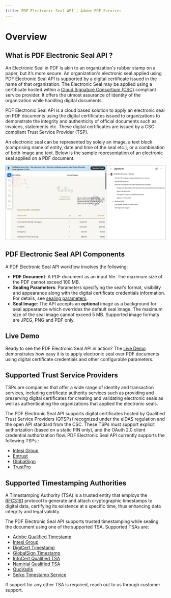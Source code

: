 ```yaml
---
title: PDF Electronic Seal API | Adobe PDF Services
---
```

# Overview

## What is PDF Electronic Seal API ?

An Electronic Seal in PDF is akin to an organization's rubber stamp on a paper, but it’s more secure. An organization's electronic seal applied using PDF Electronic Seal API is supported by a digital certificate issued in the name of that organization. The Electronic Seal may be applied using a certificate hosted within a [Cloud Signature Consortium (CSC)](https://cloudsignatureconsortium.org/) compliant service provider. It offers the utmost assurance of identity of the organization while handling digital documents.

PDF Electronic Seal API is a cloud based solution to apply an electronic seal on PDF documents using the digital certificates issued to organizations to demonstrate the integrity and authenticity of official documents such as invoices, statements etc. These digital certificates are issued by a CSC compliant Trust Service Provider (TSP).

An electronic seal can be represented by solely an image, a text block (comprising name of entity, date and time of the seal etc.), or a combination of both image and text. Below is the sample representation of an electronic seal applied on a PDF document.

![PDF Electronic Seal](../images/seal_op_ss.jpg)

## PDF Electronic Seal API Components

A PDF Electronic Seal API workflow involves the following:

* **PDF Document**: A PDF document as an input file. The maximum size of the PDF cannot exceed 100 MB.
* **Sealing Parameters**: Parameters  specifying the seal's format, visibility and appearance along with the digital certificate credentials information. For details, see [sealing parameters](./howtos/electronic-seal-api.md/#api-parameters).
* **Seal Image**: The API accepts an **optional** image as a background for seal appearance which overrides the default seal image. The maximum size of the seal image cannot exceed 5 MB. Supported image formats are JPEG, PNG and PDF only.


## Live Demo

Ready to see the PDF Electronic Seal API in action? The [Live Demo](https://acrobatservices.adobe.com/dc-eseal-playground/index.html) demonstrates how easy it is to apply electronic seal over PDF documents using digital certificate credentials and other configurable parameters.

## Supported Trust Service Providers

TSPs are companies that offer a wide range of identity and transaction services, including certificate authority services such as providing and preserving digital certificates for creating and validating electronic seals as well as authenticating the organizations that applied the electronic seals.

The PDF Electronic Seal API supports digital certificates hosted by Qualified Trust Service Providers (QTSPs) recognized under the eIDAS regulation and the open API standard from the CSC. These TSPs must support explicit authorization (based on a static PIN only), and the OAuth 2.0 client credential authorization flow.
PDF Electronic Seal API currently supports the following TSPs : <!-- REFERENCES https://helpx.adobe.com/acrobat/kb/approved-trust-list1.html -->
<br/>

* [Intesi Group](https://www.intesigroup.com/en/)
* [Entrust](https://www.entrust.com/pdf-signing-certificates/)
* [GlobalSign](https://www.globalsign.com/en/digital-signatures)
* [TrustPro](https://www.trustpro.eu/)

## Supported Timestamping Authorities

A Timestamping Authority (TSA) is a trusted entity that employs the [RFC3161](https://www.ietf.org/rfc/rfc3161.txt) protocol to generate and attach cryptographic timestamps to digital data, certifying its existence at a specific time, thus enhancing data integrity and legal validity.

The PDF Electronic Seal API supports trusted timestamping while sealing the document using one of the supported TSA. Supported TSAs are:

* [Adobe Qualified Timestamp](https://helpx.adobe.com/in/acrobat/kb/trust-services.html#:~:text=EUTL%20trusted%20services.-,Adobe%20Qualified%20Timestamp%20Service,-A%20qualified%20time)
* [Intesi Group](https://www.intesigroup.com/en/)
* [DigiCert Timestamp](https://www.digicert.com/)
* [GlobalSign Timestamp](https://www.globalsign.com/en-in)
* [InfoCert Qualified TSA](https://infocert.digital/consumer/timestamps/)
* [Namirial Qualified TSA](https://support.namirial.com/en/docs/docs-tsp-qualified-signature-timestamp/)
* [QuoVadis](https://www.quovadisglobal.com/)
* [Seiko Timestamp Service](https://www.seikotrust.jp/product/time-stamp/)

If support for any other TSA is required, reach out to us through customer support. <!-- REFERENCES https://helpx.adobe.com/in/sign/using/custom-time-stamp-providers.html -->


